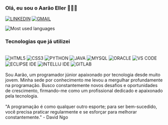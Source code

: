 ### Olá, eu sou o Aarão Eller 🙋🏼‍♂️

[![LINKEDIN](https://img.shields.io/badge/LinkedIn-0077B5?style=for-the-badge&logo=linkedin&logoColor=white)](https://www.linkedin.com/in/ti-emerson-aarao?utm_source=share&utm_campaign=share_via&utm_content=profile&utm_medium=android_app)
[![GMAIL](https://img.shields.io/badge/Gmail-D14836?style=for-the-badge&logo=gmail&logoColor=white)](emersonaarao@gmail.com)

![Most used languages](https://github-readme-stats.vercel.app/api/top-langs/?username=aaraoeller&layout=compact&theme=dracula)

### Tecnologias que já utilizei

<div style="display: inline_block"><br/>
  <img align="center" alt="HTML5" src="https://img.shields.io/badge/HTML5-E34F26?style=for-the-badge&logo=html5&logoColor=white" />
  <img align="center" alt="CSS3" src="https://img.shields.io/badge/CSS3-1572B6?style=for-the-badge&logo=css3&logoColor=white" />
  <img align="center" alt="PYTHON" src="https://img.shields.io/badge/Python-14354C?style=for-the-badge&logo=python&logoColor=white" />
  <img align="center" alt="JAVA" src="https://img.shields.io/badge/Java-ED8B00?style=for-the-badge&logo=openjdk&logoColor=white" />
  <img align="center" alt="MYSQL" src="https://img.shields.io/badge/MySQL-00000F?style=for-the-badge&logo=mysql&logoColor=white" />
  <img align="center" alt="ORACLE" src="https://img.shields.io/badge/Oracle-F80000?style=for-the-badge&logo=oracle&logoColor=black" />
  <img align="center" alt="VS CODE" src="https://img.shields.io/badge/Visual_Studio_Code-0078D4?style=for-the-badge&logo=visual%20studio%20code&logoColor=white" />
  <img align="center" alt="ECLIPSE IDE" src="https://img.shields.io/badge/Eclipse-2C2255?style=for-the-badge&logo=eclipse&logoColor=white" />
  <img align="center" alt="INTELLIJ IDE" src="https://img.shields.io/badge/IntelliJ_IDEA-000000.svg?style=for-the-badge&logo=intellij-idea&logoColor=white" />
  <img align="center" alt="GITLAB" src="https://img.shields.io/badge/GitLab-330F63?style=for-the-badge&logo=gitlab&logoColor=white" />
</div<br/>
<br></br>
Sou Aarão, um programador júnior apaixonado por tecnologia desde muito jovem. 
Minha sede por conhecimento me levou a mergulhar profundamente na programação. 
Busco constantemente novos desafios e oportunidades de crescimento, 
firmando-me como um profissional dedicado e apaixonado pela tecnologia.
<br></br>
"A programação é como qualquer outro esporte; para ser bem-sucedido, você precisa praticar regularmente e se esforçar para melhorar constantemente." - David Ngo
